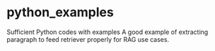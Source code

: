 # python_examples
Sufficient Python codes with examples
A good example of extracting paragraph to feed retriever properly for RAG use cases. 
